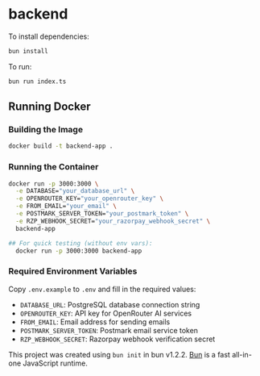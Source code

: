 # backend

To install dependencies:

```bash
bun install
```

To run:

```bash
bun run index.ts
```

## Running Docker

### Building the Image

```bash
docker build -t backend-app .
```

### Running the Container

```bash
docker run -p 3000:3000 \
  -e DATABASE="your_database_url" \
  -e OPENROUTER_KEY="your_openrouter_key" \
  -e FROM_EMAIL="your_email" \
  -e POSTMARK_SERVER_TOKEN="your_postmark_token" \
  -e RZP_WEBHOOK_SECRET="your_razorpay_webhook_secret" \
  backend-app

## For quick testing (without env vars):
  docker run -p 3000:3000 backend-app
```

### Required Environment Variables

Copy `.env.example` to `.env` and fill in the required values:

- `DATABASE_URL`: PostgreSQL database connection string
- `OPENROUTER_KEY`: API key for OpenRouter AI services
- `FROM_EMAIL`: Email address for sending emails
- `POSTMARK_SERVER_TOKEN`: Postmark email service token
- `RZP_WEBHOOK_SECRET`: Razorpay webhook verification secret

This project was created using `bun init` in bun v1.2.2. [Bun](https://bun.sh) is a fast all-in-one JavaScript runtime.
